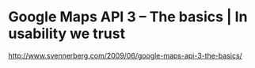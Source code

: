<!--
id: 383212387
link: http://kevinisom.info/post/383212387/google-maps-api-3-the-basics-in-usability-we-trust
slug: google-maps-api-3-the-basics-in-usability-we-trust
date: Thu Feb 11 2010 18:38:24 GMT+1300 (NZDT)
raw: {"blog_name":"kevinisom","id":383212387,"post_url":"http://kevinisom.info/post/383212387/google-maps-api-3-the-basics-in-usability-we-trust","slug":"google-maps-api-3-the-basics-in-usability-we-trust","type":"link","date":"2010-02-11 05:38:24 GMT","timestamp":1265866704,"state":"published","format":"html","reblog_key":"NeYbFUNu","tags":[],"short_url":"http://tmblr.co/Zw68YyMrrjZ","highlighted":[],"feed_item":"http://www.svennerberg.com/2009/06/google-maps-api-3-the-basics/","from_feed_id":"650234","note_count":0,"title":"Google Maps API 3 – The basics | In usability we trust","url":"http://www.svennerberg.com/2009/06/google-maps-api-3-the-basics/","description":""}
publish: 2010-02-011
tags: 
title: Google Maps API 3 – The basics | In usability we trust
-->


Google Maps API 3 – The basics | In usability we trust
======================================================

<http://www.svennerberg.com/2009/06/google-maps-api-3-the-basics/>

